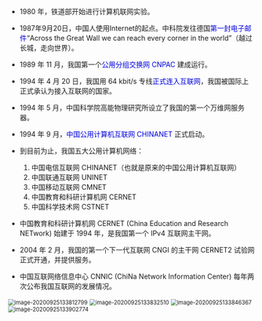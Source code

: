 - 1980 年，铁道部开始进行计算机联网实验。

- 1987年9月20日，中国人使用Internet的起点。中科院发往德国<font color="#0000dd">第一封电子邮件</font>“Across the Great Wall we can reach every corner in the world”（越过长城，走向世界）。
- 1989 年 11 月，我国第一个<font color="#0000dd">公用分组交换网 CNPAC </font>建成运行。 
- 1994 年 4 月 20 日，我国用 64 kbit/s 专线<font color="#0000dd">正式连入互联网</font>，我国被国际上正式承认为接入互联网的国家。
- 1994 年 5 月，中国科学院高能物理研究所设立了我国的第一个万维网服务器。
- 1994 年 9 月，<font color="#0000dd">中国公用计算机互联网 CHINANET</font> 正式启动。

- 到目前为止，我国五大公用计算机网络：
  1. 中国电信互联网 CHINANET（也就是原来的中国公用计算机互联网）
  2. 中国联通互联网 UNINET
  3. 中国移动互联网 CMNET
  4. 中国教育和科研计算机网 CERNET
  5. 中国科学技术网 CSTNET

- 中国教育和科研计算机网 CERNET (China Education and Research NETwork) 始建于 1994 年，是我国第一个 IPv4 互联网主干网。
- 2004 年 2 月，我国的第一个下一代互联网 CNGI 的主干网 CERNET2 试验网正式开通，并提供服务。
- 中国互联网络信息中心 CNNIC (ChiNa Network Information Center) 每年两次公布我国互联网的发展情况。

<img src="https://gitee.com/ltzunan/images/raw/master/img/image-20200925133812799.png" alt="image-20200925133812799" style="zoom:80%;" />

<img src="https://gitee.com/ltzunan/images/raw/master/img/image-20200925133832510.png" alt="image-20200925133832510" style="zoom:80%;" />

<img src="https://gitee.com/ltzunan/images/raw/master/img/image-20200925133846367.png" alt="image-20200925133846367" style="zoom:80%;" />

<img src="https://gitee.com/ltzunan/images/raw/master/img/image-20200925133902774.png" alt="image-20200925133902774" style="zoom:80%;" />